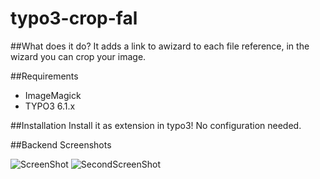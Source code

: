 typo3-crop-fal
==============

##What does it do?
It adds a link to awizard to each file reference, in the wizard you can crop your image.

##Requirements
 - ImageMagick
 - TYPO3 6.1.x

##Installation
Install it as extension in typo3! No configuration needed.

##Backend Screenshots

![ScreenShot](http://i.b0w.me/hH9gw.png)
![SecondScreenShot](http://i.b0w.me/CrZKy.png)
